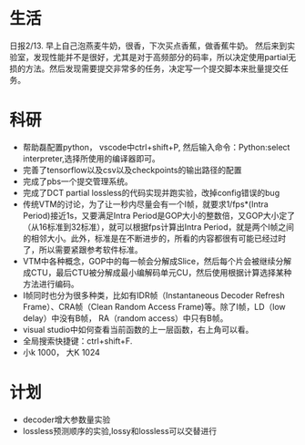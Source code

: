# 生活
日报2/13. 早上自己泡燕麦牛奶，很香，下次买点香蕉，做香蕉牛奶。
然后来到实验室，发现性能并不是很好，尤其是对于高频部分的码率，所以决定使用partial无损的方法。然后发现需要提交非常多的任务，决定写一个提交脚本来批量提交任务。

# 科研
- 帮助磊配置python， vscode中ctrl+shift+P, 然后输入命令：Python:select interpreter,选择所使用的编译器即可。
- 完善了tensorflow以及csv以及checkpoints的输出路径的配置
- 完成了pbs一个提交管理系统。
- 完成了DCT partial lossless的代码实现并跑实验，改掉config错误的bug
- 传统VTM的讨论，为了让一秒内尽量会有一个I帧，就要求1/fps*(Intra Period)接近1s，又要满足Intra Period是GOP大小的整数倍，又GOP大小定了（从16标准到32标准），就可以根据fps计算出Intra Period，就是两个I帧之间的相邻大小。此外，标准是在不断进步的，所看的内容都很有可能已经过时了，所以需要紧跟参考软件标准。
- VTM中各种概念，GOP中的每一帧会分解成Slice，然后每个片会被继续分解成CTU，最后CTU被分解成最小编解码单元CU，然后使用根据计算选择某种方法进行编码。
- I帧同时也分为很多种类，比如有IDR帧（Instantaneous Decoder Refresh Frame）、CRA帧（Clean Random Access Frame)等。除了I帧，LD（low delay）中没有B帧， RA（random access）中只有B帧。
- visual studio中如何查看当前函数的上一层函数，右上角可以看。
- 全局搜索快捷键：ctrl+shift+F.
- 小k 1000， 大K 1024


# 计划
- decoder增大参数量实验
- lossless预测顺序的实验,lossy和lossless可以交替进行



